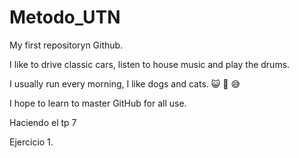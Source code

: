 # Metodo_UTN

My first repositoryn Github.

I like to drive classic cars, listen to house music and play the drums.

I usually run every morning, I like dogs and cats. 😺 🙈 😅

I hope to learn to master GitHub for all use.

Haciendo el tp 7

Ejercicio 1.
